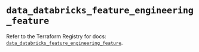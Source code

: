 # `data_databricks_feature_engineering_feature`

Refer to the Terraform Registry for docs: [`data_databricks_feature_engineering_feature`](https://registry.terraform.io/providers/databricks/databricks/1.93.0/docs/data-sources/feature_engineering_feature).
